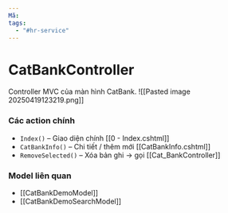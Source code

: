 ```yaml
---
Mã: 
tags:
  - "#hr-service"
---
```

# CatBankController

Controller MVC của màn hình CatBank.
![[Pasted image 20250419123219.png]]
### Các action chính
- `Index()` – Giao diện chính [[0 - Index.cshtml]]
- `CatBankInfo()` – Chi tiết / thêm mới [[CatBankInfo.cshtml]]
- `RemoveSelected()` – Xóa bản ghi → gọi [[Cat_BankController]]

### Model liên quan
- [[CatBankDemoModel]]
- [[CatBankDemoSearchModel]]
